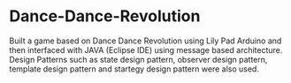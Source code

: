 # Dance-Dance-Revolution
Built a game based on Dance Dance Revolution using Lily Pad Arduino and then interfaced with JAVA (Eclipse IDE) using message based architecture.
Design Patterns such as state design pattern, observer design pattern, template design pattern and startegy design pattern were also used.
